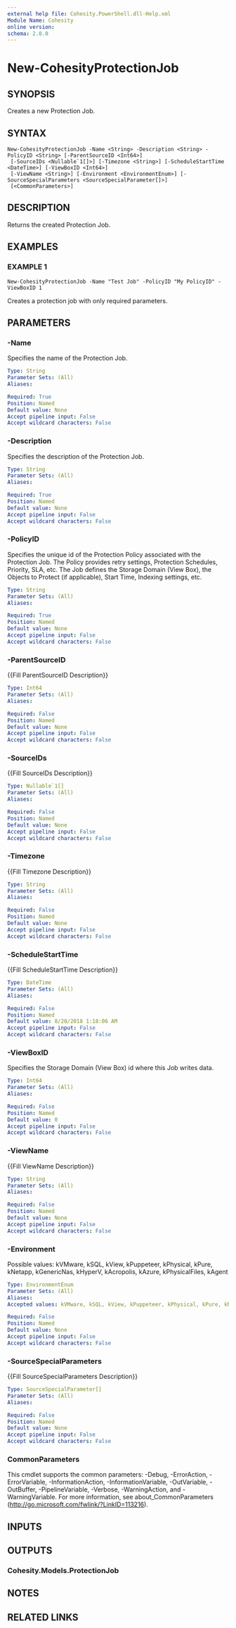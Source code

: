 ```yaml
---
external help file: Cohesity.PowerShell.dll-Help.xml
Module Name: Cohesity
online version:
schema: 2.0.0
---
```


# New-CohesityProtectionJob

## SYNOPSIS
Creates a new Protection Job.

## SYNTAX

```
New-CohesityProtectionJob -Name <String> -Description <String> -PolicyID <String> [-ParentSourceID <Int64>]
 [-SourceIDs <Nullable`1[]>] [-Timezone <String>] [-ScheduleStartTime <DateTime>] [-ViewBoxID <Int64>]
 [-ViewName <String>] [-Environment <EnvironmentEnum>] [-SourceSpecialParameters <SourceSpecialParameter[]>]
 [<CommonParameters>]
```

## DESCRIPTION
Returns the created Protection Job.

## EXAMPLES

### EXAMPLE 1
```
New-CohesityProtectionJob -Name "Test Job" -PolicyID "My PolicyID" -ViewBoxID 1
```

Creates a protection job with only required parameters.

## PARAMETERS

### -Name
Specifies the name of the Protection Job.

```yaml
Type: String
Parameter Sets: (All)
Aliases:

Required: True
Position: Named
Default value: None
Accept pipeline input: False
Accept wildcard characters: False
```

### -Description
Specifies the description of the Protection Job.

```yaml
Type: String
Parameter Sets: (All)
Aliases:

Required: True
Position: Named
Default value: None
Accept pipeline input: False
Accept wildcard characters: False
```

### -PolicyID
Specifies the unique id of the Protection Policy associated with the Protection Job.
The Policy provides retry settings, Protection Schedules, Priority, SLA, etc.
The Job defines the Storage Domain (View Box), the Objects to Protect (if applicable), Start Time, Indexing settings, etc.

```yaml
Type: String
Parameter Sets: (All)
Aliases:

Required: True
Position: Named
Default value: None
Accept pipeline input: False
Accept wildcard characters: False
```

### -ParentSourceID
{{Fill ParentSourceID Description}}

```yaml
Type: Int64
Parameter Sets: (All)
Aliases:

Required: False
Position: Named
Default value: None
Accept pipeline input: False
Accept wildcard characters: False
```

### -SourceIDs
{{Fill SourceIDs Description}}

```yaml
Type: Nullable`1[]
Parameter Sets: (All)
Aliases:

Required: False
Position: Named
Default value: None
Accept pipeline input: False
Accept wildcard characters: False
```

### -Timezone
{{Fill Timezone Description}}

```yaml
Type: String
Parameter Sets: (All)
Aliases:

Required: False
Position: Named
Default value: None
Accept pipeline input: False
Accept wildcard characters: False
```

### -ScheduleStartTime
{{Fill ScheduleStartTime Description}}

```yaml
Type: DateTime
Parameter Sets: (All)
Aliases:

Required: False
Position: Named
Default value: 8/20/2018 1:18:06 AM
Accept pipeline input: False
Accept wildcard characters: False
```

### -ViewBoxID
Specifies the Storage Domain (View Box) id where this Job writes data.

```yaml
Type: Int64
Parameter Sets: (All)
Aliases:

Required: False
Position: Named
Default value: 0
Accept pipeline input: False
Accept wildcard characters: False
```

### -ViewName
{{Fill ViewName Description}}

```yaml
Type: String
Parameter Sets: (All)
Aliases:

Required: False
Position: Named
Default value: None
Accept pipeline input: False
Accept wildcard characters: False
```

### -Environment
Possible values: kVMware, kSQL, kView, kPuppeteer, kPhysical, kPure, kNetapp, kGenericNas, kHyperV, kAcropolis, kAzure, kPhysicalFiles, kAgent

```yaml
Type: EnvironmentEnum
Parameter Sets: (All)
Aliases:
Accepted values: kVMware, kSQL, kView, kPuppeteer, kPhysical, kPure, kNetapp, kGenericNas, kHyperV, kAcropolis, kAzure, kPhysicalFiles, kAgent

Required: False
Position: Named
Default value: None
Accept pipeline input: False
Accept wildcard characters: False
```

### -SourceSpecialParameters
{{Fill SourceSpecialParameters Description}}

```yaml
Type: SourceSpecialParameter[]
Parameter Sets: (All)
Aliases:

Required: False
Position: Named
Default value: None
Accept pipeline input: False
Accept wildcard characters: False
```

### CommonParameters
This cmdlet supports the common parameters: -Debug, -ErrorAction, -ErrorVariable, -InformationAction, -InformationVariable, -OutVariable, -OutBuffer, -PipelineVariable, -Verbose, -WarningAction, and -WarningVariable.
For more information, see about_CommonParameters (http://go.microsoft.com/fwlink/?LinkID=113216).

## INPUTS

## OUTPUTS

### Cohesity.Models.ProtectionJob
## NOTES

## RELATED LINKS
